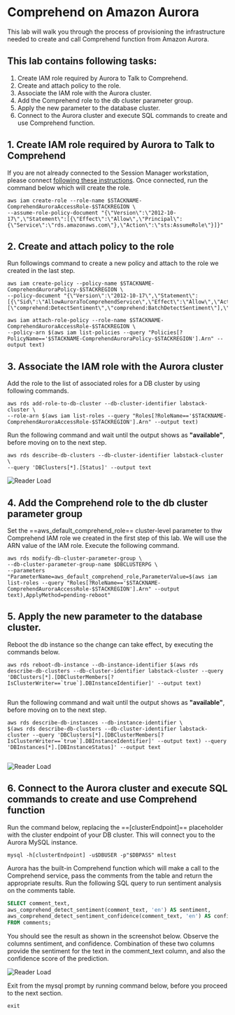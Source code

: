 # Comprehend on Amazon Aurora

This lab will walk you through the process of provisioning the infrastructure needed to create and call Comprehend function from Amazon Aurora.

## This lab contains following tasks:

1. Create IAM role required by Aurora to Talk to Comprehend.
2. Create and attach policy to the role.
3. Associate the IAM role with the Aurora cluster.
4. Add the Comprehend role to the db cluster parameter group.
5. Apply the new parameter to the database cluster.
6. Connect to the Aurora cluster and execute SQL commands to create and use Comprehend function.        

## 1. Create IAM role required by Aurora to Talk to Comprehend

If you are not already connected to the Session Manager workstation, please connect [following these instructions](/prereqs/connect/). Once connected, run the command below which will create the role.

``` shell
aws iam create-role --role-name $STACKNAME-ComprehendAuroraAccessRole-$STACKREGION \
--assume-role-policy-document "{\"Version\":\"2012-10-17\",\"Statement\":[{\"Effect\":\"Allow\",\"Principal\":{\"Service\":\"rds.amazonaws.com\"},\"Action\":\"sts:AssumeRole\"}]}"
```
 
## 2. Create and attach policy to the role

Run followings command to create a new policy and attach to the role we created in the last step.

``` shell
aws iam create-policy --policy-name $STACKNAME-ComprehendAuroraPolicy-$STACKREGION \
--policy-document "{\"Version\":\"2012-10-17\",\"Statement\":[{\"Sid\":\"AllowAuroraToComprehendService\",\"Effect\":\"Allow\",\"Action\":[\"comprehend:DetectSentiment\",\"comprehend:BatchDetectSentiment\"],\"Resource\":\"*\"}]}"

aws iam attach-role-policy --role-name $STACKNAME-ComprehendAuroraAccessRole-$STACKREGION \
--policy-arn $(aws iam list-policies --query "Policies[?PolicyName=='$STACKNAME-ComprehendAuroraPolicy-$STACKREGION'].Arn" --output text)

```

## 3. Associate the IAM role with the Aurora cluster

Add the role to the list of associated roles for a DB cluster by using following commands.  

``` shell
aws rds add-role-to-db-cluster --db-cluster-identifier labstack-cluster \
--role-arn $(aws iam list-roles --query "Roles[?RoleName=='$STACKNAME-ComprehendAuroraAccessRole-$STACKREGION'].Arn" --output text)

```
Run the following command and wait until the output shows as **"available"**, before moving on to the next step.

``` shell
aws rds describe-db-clusters --db-cluster-identifier labstack-cluster \
--query 'DBClusters[*].[Status]' --output text
```

<span class="image">![Reader Load](/ml/comprehend/2-dbcluster-available.png?raw=true)</span>

## 4. Add the Comprehend role to the db cluster parameter group

Set the ==aws_default_comprehend_role== cluster-level parameter to thw Comprehend IAM role we created in the first step of this lab. We will use the ARN value of the IAM role. Execute the following command.

``` shell
aws rds modify-db-cluster-parameter-group \
--db-cluster-parameter-group-name $DBCLUSTERPG \
--parameters "ParameterName=aws_default_comprehend_role,ParameterValue=$(aws iam list-roles --query "Roles[?RoleName=='$STACKNAME-ComprehendAuroraAccessRole-$STACKREGION'].Arn" --output text),ApplyMethod=pending-reboot" 
```

## 5. Apply the new parameter to the database cluster.
Reboot the db instance so the change can take effect, by executing the commands below.

``` shell
aws rds reboot-db-instance --db-instance-identifier $(aws rds describe-db-clusters --db-cluster-identifier labstack-cluster --query 'DBClusters[*].[DBClusterMembers[?IsClusterWriter==`true`].DBInstanceIdentifier]' --output text)


```
Run the following command and wait until the output shows as **"available"**, before moving on to the next step.  

``` shell
aws rds describe-db-instances --db-instance-identifier \
$(aws rds describe-db-clusters --db-cluster-identifier labstack-cluster --query 'DBClusters[*].[DBClusterMembers[?IsClusterWriter==`true`].DBInstanceIdentifier]' --output text) --query 'DBInstances[*].[DBInstanceStatus]' --output text


```
<span class="image">![Reader Load](/ml/sagemaker/3-db-sintance-available.png?raw=true)</span>


## 6. Connect to the Aurora cluster and execute SQL commands to create and use Comprehend function

Run the command below, replacing the ==[clusterEndpoint]== placeholder with the cluster endpoint of your DB cluster. This will connect you to the Aurora MySQL instance.

``` shell
mysql -h[clusterEndpoint] -u$DBUSER -p"$DBPASS" mltest
```

Aurora has the built-in Comprehend function which will make a call to the Comprehend service, pass the comments from the table and return the appropriate results.
Run the following SQL query to run sentiment analysis on the comments table.

``` sql
SELECT comment_text,
aws_comprehend_detect_sentiment(comment_text, 'en') AS sentiment,
aws_comprehend_detect_sentiment_confidence(comment_text, 'en') AS confidence
FROM comments;
```

You should see the result as shown in the screenshot below. Observe the columns sentiment, and confidence. Combination of these two columns provide the sentiment for the text in the comment_text column, and also the confidence score of the prediction.

<span class="image">![Reader Load](/ml/comprehend/1-comprehend-query.png?raw=true)</span>

Exit from the mysql prompt by running command below, before you proceed to the next section.

``` sql
exit
```
